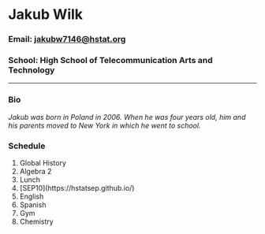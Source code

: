 # Jakub Wilk
### Email: jakubw7146@hstat.org
### School: High School of Telecommunication Arts and Technology

---

### Bio

_Jakub was born in Poland in 2006. When he was four years old, him and his parents moved to New York in which he went to school._

### Schedule

<ol>
  <li>Global History</li>
  <li>Algebra 2</li>
  <li>Lunch</li>
  <li> [SEP10](https://hstatsep.github.io/) </li>
  <li>English</li>
  <li>Spanish</li>
  <li>Gym</li>
  <li>Chemistry</li>
</ol>